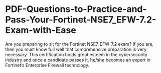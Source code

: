 # PDF-Questions-to-Practice-and-Pass-Your-Fortinet-NSE7_EFW-7.2-Exam-with-Ease
Are you preparing to sit for the Fortinet NSE7_EFW-7.2 exam? If you are, then you must know full well that comprehensive preparation is very necessary. This certification holds great esteem in the cybersecurity industry and once a candidate passes it, he/she becomes an expert in Fortinet’s Enterprise Firewall technology.
